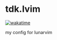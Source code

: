 # tdk.lvim

<a href="https://wakatime.com/badge/user/8ff1bc96-72c1-4343-b1b9-4dad78d55ebb/project/694dbefe-95d4-4d6b-b2d3-ad7ea0a3acf8">
    <img src="https://wakatime.com/badge/user/8ff1bc96-72c1-4343-b1b9-4dad78d55ebb/project/694dbefe-95d4-4d6b-b2d3-ad7ea0a3acf8.svg" alt="wakatime">
</a>

my config for lunarvim
